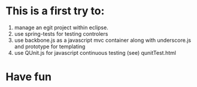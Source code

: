 This is a first try to:
=======================

1. manage an egit project within eclipse. 
2. use spring-tests for testing controlers  
3. use backbone.js as a javascript mvc container along with underscore.js and prototype for templating
4. use QUnit.js for javascript continuous testing (see) qunitTest.html

Have fun
=========
